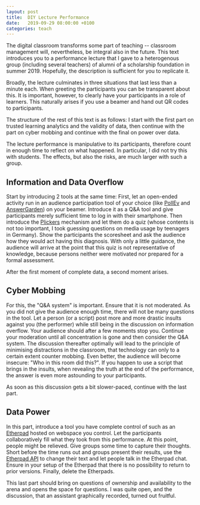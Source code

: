 ```yaml
---
layout: post
title:  DIY Lecture Performance
date:   2019-09-29 08:00:00 +0100
categories: teach
---
```


The digital classroom transforms some part of teaching -- classroom management will, nevertheless, be integral also in the future. This text introduces you to a performance lecture that I gave to a heterogenous group (including several teachers) of alumni of a scholarship foundation in summer 2019. Hopefully, the description is sufficient for you to replicate it.
<!--more-->
Broadly, the lecture culminates in three situations that last less than a minute each. When greeting the participants you can be transparent about this. It is important, however, to clearly have your participants in a role of learners. This naturally arises if you use a beamer and hand out QR codes to participants.

The structure of the rest of this text is as follows: I start with the first part on trusted learning analytics and the validity of data, then continue with the part on cyber mobbing and continue with the final on power over data.

The lecture performance is manipulative to its participants, therefore count in enough time to reflect on what happened. In particular, I did not try this with students. The effects, but also the risks, are much larger with such a group.

## Information and Data Overflow
Start by introducing 2 tools at the same time: First, let an open-ended activity run in an audience participation tool of your choice (like [PollEv](https://www.polleverywhere.com/) and [AnswerGarden](https://answergarden.ch/)) on your beamer. Introduce it as a Q&A tool and give participants merely sufficient time to log in with their smartphone. Then introduce the [Plickers](https://www.plickers.com/) mechanism and let them do a quiz (whose contents is not too important, I took guessing questions on media usage by teenagers in Germany). Show the participants the scoresheet and ask the audience how they would act having this diagnosis. With only a little guidance, the audience will arrive at the point that this quiz is not representative of knowledge, because persons neither were motivated nor prepared for a formal assessment. 

After the first moment of complete data, a second moment arises.

## Cyber Mobbing
For this, the "Q&A system" is important. Ensure that it is not moderated. As you did not give the audience enough time, there will not be many questions in the tool. Let a person (or a script) post more and more drastic insults against you (the performer) while still being in the discussion on information overflow. Your audience should after a few moments stop you. Continue your moderation until all concentration is gone and then consider the Q&A system. The discussion thereafter optimally will lead to the principle of minimising distractions in the classroom, that technology can only to a certain extent counter mobbing. Even better, the audience will become insecure: "Who in this room did this?". If you happen to use a script that brings in the insults, when revealing the truth at the end of the performance, the answer is even more astounding to your participants. 

As soon as this discussion gets a bit slower-paced, continue with the last part.

## Data Power
In this part, introduce a tool you have complete control of such as an [Etherpad](https://github.com/ether/etherpad-lite) hosted on webspace you control. Let the participants collaboratively fill what they took from this performance. At this point, people might be relieved. Give groups some time to capture their thoughts. Short before the time runs out and groups present their results, use the [Etherpad API](https://etherpad.org/doc/v1.6.2/#index_http_api) to change their text and let people talk in the Etherpad chat. Ensure in your setup of the Etherpad that there is no possibility to return to prior versions. Finally, delete the Etherpads.

This last part should bring on questions of ownership and availability to the arena and opens the space for questions. I was quite open, and the discussion, that an assistant graphically recorded, turned out fruitful.
